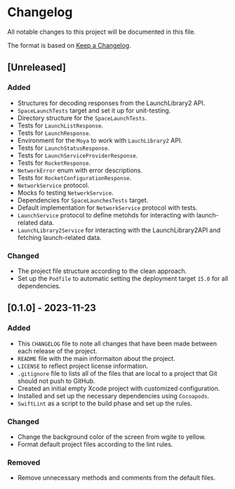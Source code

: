# Changelog

All notable changes to this project will be documented in this file.

The format is based on [Keep a Changelog](https://keepachangelog.com/en/1.0.0/).

## [Unreleased]

### Added

- Structures for decoding responses from the LaunchLibrary2 API.
- `SpaceLaunchTests` target and set it up for unit-testing.
- Directory structure for the `SpaceLaunchTests`.
- Tests for `LaunchListResponse`.
- Tests for `LaunchResponse`.
- Environment for the `Moya` to work with `LauchLibrary2` API.
- Tests for `LaunchStatusResponse`.
- Tests for `LaunchServiceProviderResponse`.
- Tests for `RocketResponse`.
- `NetworkError` enum with error descriptions.
- Tests for `RocketConfigurationResponse`.
- `NetworkService` protocol.
- Mocks fo testing `NetworkService`.
- Dependencies for `SpaceLaunchesTests` target.
- Default implementation for `NetworkService` protocol with tests.
- `LaunchService` protocol to define metohds for interacting with launch-related data.
- `LaunchLibrary2Service` for interacting with the LaunchLibrary2API and fetching launch-related data.

### Changed

- The project file structure according to the clean approach.
- Set up the `Podfile` to automatic setting the deployment target `15.0` for all dependencies.

## [0.1.0] - 2023-11-23

### Added

- This `CHANGELOG` file to note all changes that have been made between each release of the project.
- `README` file with the main informaiton about the project.
- `LICENSE` to reflect project license information.
- `.gitignore` file to lists all of the files that are local to a project that Git should not push to GitHub.
- Created an initial empty Xcode project with customized configuration.
- Installed and set up the necessary dependencies using `Cocoapods`.
- `SwiftLint` as a script to the build phase and set up the rules.

### Changed

- Change the background color of the screen from wgite to yellow.
- Format default project files according to the lint rules.

### Removed
- Remove unnecessary methods and comments from the default files.
